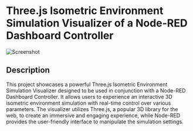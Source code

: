 # Three.js Isometric Environment Simulation Visualizer of a Node-RED Dashboard Controller

![Screenshot](https://i.imgur.com/BH9OHkM.png)

## Description

This project showcases a powerful Three.js Isometric Environment Simulation Visualizer designed to be used in conjunction with a Node-RED Dashboard Controller. It allows users to experience an interactive 3D isometric environment simulation with real-time control over various parameters. The visualizer utilizes Three.js, a popular 3D library for the web, to create an immersive and engaging experience, while Node-RED provides the user-friendly interface to manipulate the simulation settings.
